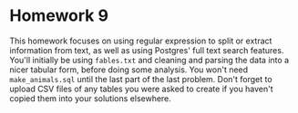 # Homework 9
This homework focuses on using regular expression to split or extract information from text, as well as using Postgres' full text search features. You'll initially be using `fables.txt` and cleaning and parsing the data into a nicer tabular form, before doing some analysis. You won't need `make_animals.sql` until the last part of the last problem. Don't forget to upload CSV files of any tables you were asked to create if you haven't copied them into your solutions elsewhere.

